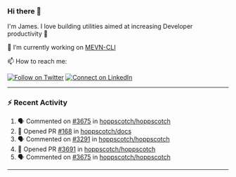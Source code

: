 ### Hi there 👋

I'm James. I love building utilities aimed at increasing Developer productivity :raised_hands: 

🔭 I’m currently working on [MEVN-CLI](https://github.com/madlabsinc/mevn-cli)

📫 How to reach me:

[![Follow on Twitter](https://img.shields.io/badge/--twitter?label=Twitter&logo=Twitter&style=social)](https://twitter.com/james_madhacks) [![Connect on LinkedIn](https://img.shields.io/badge/--linkedin?label=LinkedIn&logo=LinkedIn&style=social)](https://www.linkedin.com/in/jamesgeorge007)

---

### :zap: Recent Activity

<!--START_SECTION:activity-->
1. 🗣 Commented on [#3675](https://github.com/hoppscotch/hoppscotch/issues/3675#issuecomment-1869335370) in [hoppscotch/hoppscotch](https://github.com/hoppscotch/hoppscotch)
2. 💪 Opened PR [#168](https://github.com/hoppscotch/docs/pull/168) in [hoppscotch/docs](https://github.com/hoppscotch/docs)
3. 🗣 Commented on [#3291](https://github.com/hoppscotch/hoppscotch/issues/3291#issuecomment-1867852835) in [hoppscotch/hoppscotch](https://github.com/hoppscotch/hoppscotch)
4. 💪 Opened PR [#3691](https://github.com/hoppscotch/hoppscotch/pull/3691) in [hoppscotch/hoppscotch](https://github.com/hoppscotch/hoppscotch)
5. 🗣 Commented on [#3675](https://github.com/hoppscotch/hoppscotch/issues/3675#issuecomment-1866738407) in [hoppscotch/hoppscotch](https://github.com/hoppscotch/hoppscotch)
<!--END_SECTION:activity-->

---

<!--
**jamesgeorge007/jamesgeorge007** is a ✨ _special_ ✨ repository because its `README.md` (this file) appears on your GitHub profile.

Here are some ideas to get you started:

- 🌱 I’m currently learning ...
- 👯 I’m looking to collaborate on ...
- 🤔 I’m looking for help with ...
- 💬 Ask me about ...
- 😄 Pronouns: ...
- ⚡ Fun fact: ...
-->

